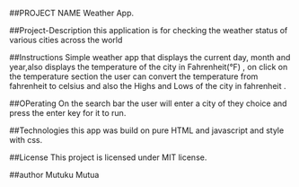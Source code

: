 ##PROJECT NAME Weather App.

##Project-Description this application is for checking the weather status of various cities across the world

##Instructions Simple weather app that displays the current day, month and year,also displays the temperature of the city in Fahrenheit(°F) , on click on the temperature section the user can convert the temperature from fahrenheit to celsius and also the Highs and Lows of the city in fahrenheit .

##OPerating On the search bar the user will enter a city of they choice and press the enter key for it to run.

##Technologies this app was build on pure HTML and javascript and style with css.

##License This project is licensed under MIT license.

##author Mutuku Mutua